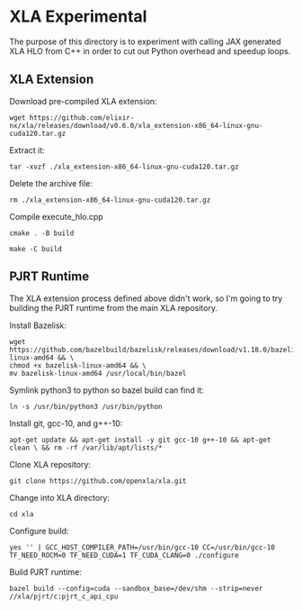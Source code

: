# XLA Experimental

The purpose of this directory is to experiment with calling JAX generated XLA HLO from C++ in order to cut out Python overhead and speedup loops.

## XLA Extension

Download pre-compiled XLA extension:
```
wget https://github.com/elixir-nx/xla/releases/download/v0.6.0/xla_extension-x86_64-linux-gnu-cuda120.tar.gz
```

Extract it:
```
tar -xvzf ./xla_extension-x86_64-linux-gnu-cuda120.tar.gz
```

Delete the archive file:
```
rm ./xla_extension-x86_64-linux-gnu-cuda120.tar.gz
```

Compile execute_hlo.cpp

```
cmake . -B build
```
```
make -C build
```

## PJRT Runtime

The XLA extension process defined above didn't work, so I'm going to try building the PJRT runtime from the main XLA repository.

Install Bazelisk:
```
wget https://github.com/bazelbuild/bazelisk/releases/download/v1.18.0/bazelisk-linux-amd64 && \
chmod +x bazelisk-linux-amd64 && \
mv bazelisk-linux-amd64 /usr/local/bin/bazel
```

Symlink python3 to python so bazel build can find it:
```
ln -s /usr/bin/python3 /usr/bin/python
```

Install git, gcc-10, and g++-10:
```
apt-get update && apt-get install -y git gcc-10 g++-10 && apt-get clean \ && rm -rf /var/lib/apt/lists/*
```

Clone XLA repository:
```
git clone https://github.com/openxla/xla.git
```

Change into XLA directory:
```
cd xla
```

Configure build:
```
yes '' | GCC_HOST_COMPILER_PATH=/usr/bin/gcc-10 CC=/usr/bin/gcc-10 TF_NEED_ROCM=0 TF_NEED_CUDA=1 TF_CUDA_CLANG=0 ./configure
```

Build PJRT runtime:
```
bazel build --config=cuda --sandbox_base=/dev/shm --strip=never //xla/pjrt/c:pjrt_c_api_cpu
```